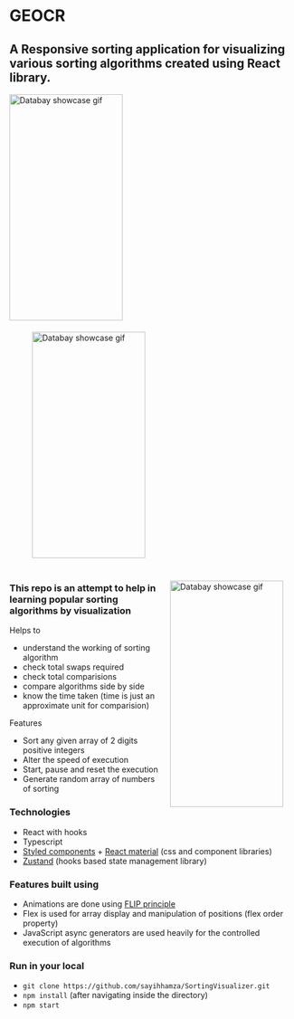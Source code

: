 # GEOCR

<h2>A Responsive sorting application for visualizing various sorting algorithms created using React library.</h2>

<p float="left">
 <span style="margin-right: 20px;"> 
      <img src="https://github.com/sayihhamza/GEOCR/blob/main/assets/VIDEO1.gif" alt="Databay showcase gif" title="Databay showcase gif" width="200"
     height="400"align="left" style="margin-right: 200px;"/>
</span>
 <span style="margin: 20px;"> 
 <img src="https://github.com/sayihhamza/GEOCR/blob/main/assets/VIDEO2.gif" alt="Databay showcase gif" title="Databay showcase gif" width="200"
     height="400"align="center" style="margin: 20px;"/>
  </span>

 <span style="margin: 20px;"> 
     <img src="https://github.com/sayihhamza/GEOCR/blob/main/assets/VIDEO3.gif" alt="Databay showcase gif" title="Databay showcase gif" width="200"
     height="400"align="right" style="margin: 20px;"/>
 </span>

</p>
<!-- <img src="https://github.com/sayihhamza/SortingVisualizer/blob/main/MobileVersion.gif" alt="Databay showcase gif" title="Databay showcase gif" width="190"
     height="350"align="right"/> -->
<!-- <br /><br /><br /><br /><br /><br /><br /><br /><br /><br /><br /><br /><br /><br /> -->
     <h3>This repo is an attempt to help in learning popular sorting algorithms by visualization</h3>
Helps to

- understand the working of sorting algorithm
- check total swaps required
- check total comparisions
- compare algorithms side by side
- know the time taken (time is just an approximate unit for comparision)

Features

- Sort any given array of 2 digits positive integers
- Alter the speed of execution
- Start, pause and reset the execution
- Generate random array of numbers of sorting

### Technologies

- React with hooks
- Typescript
- [Styled components](https://styled-components.com/) + [React material](https://material-ui.com/) (css and component libraries)
- [Zustand](https://github.com/pmndrs/zustand) (hooks based state management library)

### Features built using

- Animations are done using [FLIP principle](https://aerotwist.com/blog/flip-your-animations/)
- Flex is used for array display and manipulation of positions (flex order property)
- JavaScript async generators are used heavily for the controlled execution of algorithms

### Run in your local

- `git clone https://github.com/sayihhamza/SortingVisualizer.git`
- `npm install` (after navigating inside the directory)
- `npm start`
